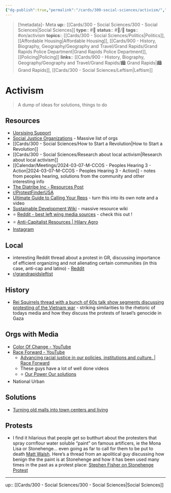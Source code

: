 ```yaml
---
{"dg-publish":true,"permalink":"/cards/300-social-sciences/activism/","title":"Activism"}
---
```


> [!metadata]- Meta
> **up**:: [[Cards/300 - Social Sciences/300 - Social Sciences\|Social Sciences]]
> **type**:: #📝 
> **status**:: #📝/🌱 
> **tags**::  #on/activism 
> **topics**:: [[Cards/300 - Social Sciences/Politics\|Politics]], [[Affordable Housing\|Affordable Housing]], [[Cards/900 - History, Biography, Geography/Geography and Travel/Grand Rapids/Grand Rapids Police Department\|Grand Rapids Police Department]], [[Policing\|Policing]]
> **links**::  [[Cards/900 - History, Biography, Geography/Geography and Travel/Grand Rapids/🏙️ Grand Rapids\|🏙️ Grand Rapids]], [[Cards/300 - Social Sciences/Leftism\|Leftism]]


# Activism

> A dump of ideas for solutions, things to do

## Resources
- [Uprsising Support](https://uprisingsupport.org/further-resources/)
- [Social Justice Organizations](https://www.startguide.org/orgs/orgs06.html) - Massive list of orgs
- [[Cards/300 - Social Sciences/How to Start a Revolution\|How to Start a Revolution]]
- [[Cards/300 - Social Sciences/Research about local activism\|Research about local activism]]
- [[Calendar/Meetings/2024-03-07-M-CCOS - Peoples Hearing 3 - Action\|2024-03-07-M-CCOS - Peoples Hearing 3 - Action]] - notes from peoples hearing, solutions from the community and other interesting info
- [The Diatribe Inc - Resources Post](https://www.instagram.com/p/DFfajHoNW46/?img_index=4&igsh=MXV6ZTZiZHlibjFzcg==)
- [r/ProtestFinderUSA](https://www.reddit.com/r/ProtestFinderUSA/s/fxsj7RMyLv)
- [Ultimate Guide to Calling Your Reps](https://www.reddit.com/r/IronFrontUSA/s/D4tvwT8Day) - turn this into its own note and a video 
- [Sustainable Development Wiki](https://sdgwiki.carrd.co/) - massive resource wiki
- ⭐️ [Reddit - best left wing media sources](https://www.reddit.com/r/socialism/s/qcwfxVSg6B) - check this out !
- ⭐️ [Anti-Capitalist Resources \| Hilary Agro](https://hilaryagro.com/resources/)
- [Instagram](https://www.instagram.com/p/DK230UcSHEp/?img_index=2&igsh=MzZqZjV0MXgxbXU2)
## Local
- interesting Reddit thread about a protest in GR, discussing importance of efficient organizing and not alienating certain communities (in this case, anti-cap and latino) - [Reddit](https://www.reddit.com/r/grandrapids/s/TTTxK3HQQX)
- [r/grandrapidsleftist](https://www.reddit.com/r/grandrapidsleftist/s/isOdJ7f5TG)

## History
- [Rei Squirrels thread with a bunch of 60s talk show segments discussing protesting of the Vietnam war](https://x.com/zei_squirrel/status/1786017867340595656?s=46) - striking similarities to the rhetoric of todays media and how they discuss the protests of Israel’s genocide in Gaza


## Orgs with Media
- [Color Of Change - YouTube](https://youtube.com/@colorofchange?si=RwIUtD6t8DQKnQMo)
- [Race Forward - YouTube](https://youtube.com/@racialjustice?si=-78sCqgmDv2K2-WR)
	- [Advancing racial justice in our policies, institutions and culture. | Race Forward](https://www.raceforward.org/)
	- These guys have a lot of well done videos
	- ⭐️ [Our Power Our solutions](https://youtu.be/YEXizP_znIk?si=dH_LiocIyzyyTTxa)
- National Urban 

## Solutions
- [Turning old malls into town centers and living](https://x.com/the_transit_guy/status/1787202077501915621?s=46)


## Protests
- I find it hilarious that people get so butthurt about the protesters that spray cornflour water soluble “paint” on famous artificers, ie the Mona Lisa or Stonehenge… even going as far to call for them to be put to death [Matt Walsh](https://x.com/mattwalshblog/status/1803422389776109614?s=46). Here’s a thread from an apolitical guy discussing how benign the the paint is at Stonehenge and how it has been used many times in the past as a protest place: [Stephen Fisher on Stonehenge Protest](https://x.com/seaspitfires/status/1803557459543400831?s=46)
---
up:: [[Cards/300 - Social Sciences/300 - Social Sciences\|Social Sciences]]

